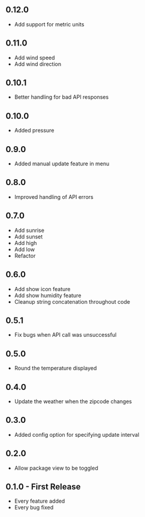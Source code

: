 ## 0.12.0
* Add support for metric units

## 0.11.0
* Add wind speed
* Add wind direction

## 0.10.1
* Better handling for bad API responses

## 0.10.0
* Added pressure

## 0.9.0
* Added manual update feature in menu

## 0.8.0
* Improved handling of API errors

## 0.7.0
* Add sunrise
* Add sunset
* Add high
* Add low
* Refactor

## 0.6.0
* Add show icon feature
* Add show humidity feature
* Cleanup string concatenation throughout code

## 0.5.1
* Fix bugs when API call was unsuccessful

## 0.5.0
* Round the temperature displayed

## 0.4.0
* Update the weather when the zipcode changes

## 0.3.0
* Added config option for specifying update interval

## 0.2.0
* Allow package view to be toggled

## 0.1.0 - First Release
* Every feature added
* Every bug fixed
